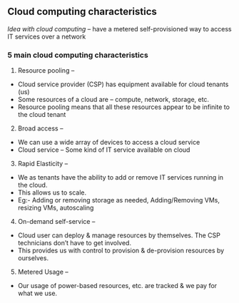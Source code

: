 ## Cloud computing characteristics
*Idea with cloud computing* – have a metered self-provisioned way to access IT services over a network
### 5 main cloud computing characteristics
1. Resource pooling – 
- Cloud service provider (CSP) has equipment available for cloud tenants (us)
- Some resources of a cloud are – compute, network, storage, etc.
- Resource pooling means that all these resources appear to be infinite to the cloud tenant
2. Broad access – 
- We can use a wide array of devices to access a cloud service
- Cloud service – Some kind of IT service available on cloud
3. Rapid Elasticity –
- We as tenants have the ability to add or remove IT services running in the cloud.
- This allows us to scale.
- Eg:- Adding or removing storage as needed, Adding/Removing VMs, resizing VMs, autoscaling
4. On-demand self-service –
- Cloud user can deploy & manage resources by themselves. The CSP technicians don’t have to get involved.
- This provides us with control to provision & de-provision resources by ourselves.
5. Metered Usage –
- Our usage of power-based resources, etc. are tracked & we pay for what we use. 
